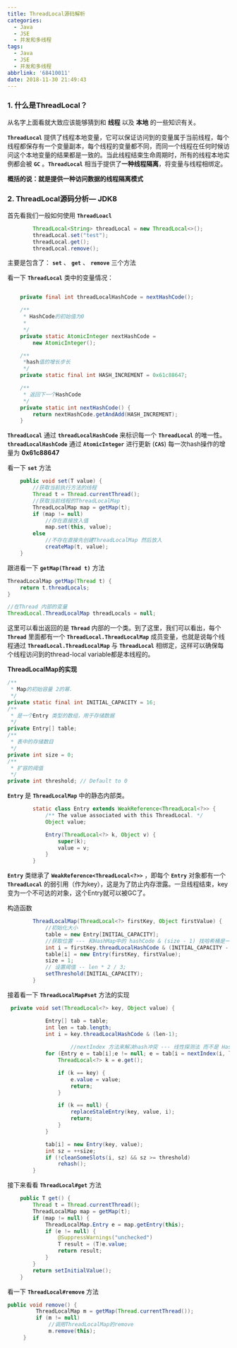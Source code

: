 ```yaml
---
title: ThreadLocal源码解析
categories:
  - Java
  - JSE
  - 并发和多线程
tags:
  - Java
  - JSE
  - 并发和多线程
abbrlink: '68410011'
date: 2018-11-30 21:49:43
---
```

### 1. 什么是ThreadLocal？

从名字上面看就大致应该能够猜到和 **线程** 以及 **本地** 的一些知识有关。

**`ThreadLocal`** 提供了线程本地变量，它可以保证访问到的变量属于当前线程，每个线程都保存有一个变量副本，每个线程的变量都不同，而同一个线程在任何时候访问这个本地变量的结果都是一致的。当此线程结束生命周期时，所有的线程本地实例都会被 **`GC`** 。**`ThreadLocal`** 相当于提供了**一种线程隔离**，将变量与线程相绑定。

**概括的说：就是提供一种访问数据的线程隔离模式**

### 2. ThreadLocal源码分析— JDK8

首先看我们一般如何使用 **`ThreadLoacl`**

```java
        ThreadLocal<String> threadLocal = new ThreadLocal<>();
        threadLocal.set("test");
        threadLocal.get();
        threadLocal.remove();
```

主要是包含了： **`set`**  、 **`get`** 、  **`remove`** 三个方法

看一下 **`ThreadLocal`** 类中的变量情况：

```java

    private final int threadLocalHashCode = nextHashCode();

    /**
     * HashCode的初始值为0
     * 
     */
    private static AtomicInteger nextHashCode =
        new AtomicInteger();

    /**
     *hash值的增长步长
     */
    private static final int HASH_INCREMENT = 0x61c88647;

    /**
     * 返回下一个HashCode
     */
    private static int nextHashCode() {
        return nextHashCode.getAndAdd(HASH_INCREMENT);
    }
```

**`ThreadLocal`** 通过 **`threadLocalHashCode`** 来标识每一个 **`ThreadLocal`** 的唯一性。**`threadLocalHashCode`** 通过 **`AtomicInteger`** 进行更新 (**`CAS`**) 每一次hash操作的增量为 **0x61c88647**

看一下 **`set`** 方法

```java
    public void set(T value) {
        //获取当前执行方法的线程
        Thread t = Thread.currentThread();
      	//获取当前线程的ThreadLocalMap
        ThreadLocalMap map = getMap(t);
        if (map != null)
          	//存在直接放入值
            map.set(this, value);
        else
          	//不存在直接先创建ThreadLocalMap 然后放入
            createMap(t, value);
    }
```

跟进看一下  **`getMap(Thread t)`** 方法

```java
ThreadLocalMap getMap(Thread t) {
    return t.threadLocals;
}

//在Thread 内部的变量
ThreadLocal.ThreadLocalMap threadLocals = null;
```

这里可以看出返回的是 **`Thread`** 内部的一个类。到了这里，我们可以看出，每个 **`Thread`** 里面都有一个 **`ThreadLocal.ThreadLocalMap`** 成员变量，也就是说每个线程通过 **`ThreadLocal.ThreadLocalMap`** 与 **`ThreadLocal`** 相绑定，这样可以确保每个线程访问到的thread-local variable都是本线程的。

 **ThreadLocalMap的实现**

```java
/**
 * Map的初始容量 2的幂.
 */
private static final int INITIAL_CAPACITY = 16;
/**
 * 是一个Entry 类型的数组，用于存储数据
 */
private Entry[] table;
/**
 * 表中的存储数目
 */
private int size = 0;
/**
 * 扩容的阈值
 */
private int threshold; // Default to 0

```

**`Entry`** 是 **`ThreadLocalMap`** 中的静态内部类。

```java
        static class Entry extends WeakReference<ThreadLocal<?>> {
            /** The value associated with this ThreadLocal. */
            Object value;

            Entry(ThreadLocal<?> k, Object v) {
                super(k);
                value = v;
            }
        }
```

**`Entry`** 类继承了 **`WeakReference<ThreadLocal<?>>`** ，即每个 **`Entry`** 对象都有一个 **`ThreadLocal`** 的弱引用（作为key），这是为了防止内存泄露。一旦线程结束，key变为一个不可达的对象，这个Entry就可以被GC了。

构造函数

```java
        ThreadLocalMap(ThreadLocal<?> firstKey, Object firstValue) {
            //初始化大小
            table = new Entry[INITIAL_CAPACITY];
          	//获取位置 --- 和HashMap中的 hashCode & (size - 1) 找哈希桶是一个道理
            int i = firstKey.threadLocalHashCode & (INITIAL_CAPACITY - 1);
            table[i] = new Entry(firstKey, firstValue);
            size = 1;
          	// 设置阈值 -- len * 2 / 3;
            setThreshold(INITIAL_CAPACITY);
        }
```

接着看一下 **`ThreadLocalMap#set`** 方法的实现

```java
 private void set(ThreadLocal<?> key, Object value) {

            Entry[] tab = table;
            int len = tab.length;
            int i = key.threadLocalHashCode & (len-1);
						
   					//nextIndex 方法来解决hash冲突 --- 线性探测法 而不是 HashMap的链表
            for (Entry e = tab[i];e != null; e = tab[i = nextIndex(i, len)]) {
                ThreadLocal<?> k = e.get();

                if (k == key) {
                    e.value = value;
                    return;
                }

                if (k == null) {
                    replaceStaleEntry(key, value, i);
                    return;
                }
            }

            tab[i] = new Entry(key, value);
            int sz = ++size;
            if (!cleanSomeSlots(i, sz) && sz >= threshold)
                rehash();
        }
```

接下来看看 **`ThreadLocal#get`** 方法

```java
    public T get() {
        Thread t = Thread.currentThread();
        ThreadLocalMap map = getMap(t);
        if (map != null) {
            ThreadLocalMap.Entry e = map.getEntry(this);
            if (e != null) {
                @SuppressWarnings("unchecked")
                T result = (T)e.value;
                return result;
            }
        }
        return setInitialValue();
    }

```

看一下 **`ThreadLocal#remove`** 方法

```java
public void remove() {
         ThreadLocalMap m = getMap(Thread.currentThread());
         if (m != null)
             //调用ThreadLocalMap的remove
             m.remove(this);
     }
```

